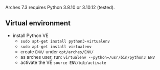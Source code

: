 
Arches 7.3 requires Python 3.8.10 or 3.10.12 (tested).


## Virtual environment

* install Python VE
	- `sudo apt-get install python3-virtualenv`
	- `sudo apt-get install virtualenv`
	- create `ENV/` under `opt/arches/ENV/`
	- as arches user, run: `virtualenv --python=/usr/bin/python3 ENV`
	- activate the VE `source ENV/bib/activate`